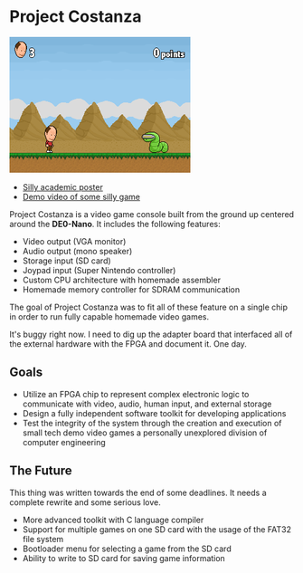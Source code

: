 # Project Costanza

![The beauty](www/screenshot.png?raw=true)

* [Silly academic poster](www/poster.jpg)
* [Demo video of some silly game](http://www.youtube.com/watch?v=Eu8VyIQWxYs)

Project Costanza is a video game console built from the ground up centered around the **DE0-Nano**. It includes the following features:

* Video output (VGA monitor)
* Audio output (mono speaker)
* Storage input (SD card)
* Joypad input (Super Nintendo controller)
* Custom CPU architecture with homemade assembler
* Homemade memory controller for SDRAM communication

The goal of Project Costanza was to fit all of these feature on a single chip in order to run fully capable homemade video games.

It's buggy right now. I need to dig up the adapter board that interfaced all of the external hardware with the FPGA and document it. One day.

## Goals

* Utilize an FPGA chip to represent complex electronic logic to communicate with video, audio, human input, and external storage
* Design a fully independent software toolkit for developing applications
* Test the integrity of the system through the creation and execution of small tech demo video games a personally unexplored division of computer engineering

## The Future

This thing was written towards the end of some deadlines. It needs a complete rewrite and some serious love.

* More advanced toolkit with C language compiler
* Support for multiple games on one SD card with the usage of the FAT32 file system
* Bootloader menu for selecting a game from the SD card
* Ability to write to SD card for saving game information
